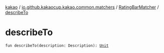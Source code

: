 [kakao](../../index.md) / [io.github.kakaocup.kakao.common.matchers](../index.md) / [RatingBarMatcher](index.md) / [describeTo](./describe-to.md)

# describeTo

`fun describeTo(description: Description): `[`Unit`](https://kotlinlang.org/api/latest/jvm/stdlib/kotlin/-unit/index.html)